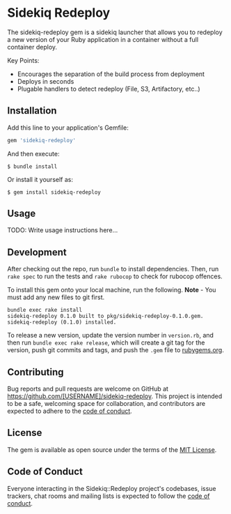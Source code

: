 # Sidekiq Redeploy

The sidekiq-redeploy gem is a sidekiq launcher that allows you to redeploy a new version of your Ruby application in a container without a full container deploy.

Key Points:
* Encourages the separation of the build process from deployment
* Deploys in seconds
* Plugable handlers to detect redeploy (File, S3, Artifactory, etc..)

## Installation

Add this line to your application's Gemfile:

```ruby
gem 'sidekiq-redeploy'
```

And then execute:

    $ bundle install

Or install it yourself as:

    $ gem install sidekiq-redeploy

## Usage

TODO: Write usage instructions here...

## Development

After checking out the repo, run `bundle` to install dependencies. Then, run `rake spec` to run the tests and `rake rubocop` to check for rubocop offences.

To install this gem onto your local machine, run the following. **Note** - You must add any new files to git first.

```text
bundle exec rake install
sidekiq-redeploy 0.1.0 built to pkg/sidekiq-redeploy-0.1.0.gem.
sidekiq-redeploy (0.1.0) installed.
```

To release a new version, update the version number in `version.rb`, and then run `bundle exec rake release`, which will create a git tag for the version, push git commits and tags, and push the `.gem` file to [rubygems.org](https://rubygems.org).


## Contributing

Bug reports and pull requests are welcome on GitHub at https://github.com/[USERNAME]/sidekiq-redeploy. This project is intended to be a safe, welcoming space for collaboration, and contributors are expected to adhere to the [code of conduct](https://github.com/[USERNAME]/sidekiq-redeploy/blob/master/CODE_OF_CONDUCT.md).

## License

The gem is available as open source under the terms of the [MIT License](https://opensource.org/licenses/MIT).

## Code of Conduct

Everyone interacting in the Sidekiq::Redeploy project's codebases, issue trackers, chat rooms and mailing lists is expected to follow the [code of conduct](https://github.com/[USERNAME]/sidekiq-redeploy/blob/master/CODE_OF_CONDUCT.md).
